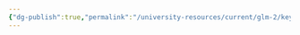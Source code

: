 ```yaml
---
{"dg-publish":true,"permalink":"/university-resources/current/glm-2/key-terms-and-concepts/conditional-process-analysis/"}
---
```


